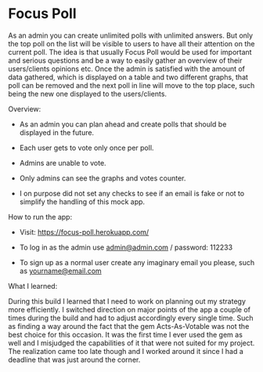 # Focus Poll

As an admin you can create unlimited polls with unlimited answers. But only the top poll on the list will be visible to users to have all their attention on the current poll. The idea is that usually Focus Poll would be used for important and serious questions and be a way to easily gather an overview of their users/clients opinions etc.
Once the admin is satisfied with the amount of data gathered, which is displayed on a table and two different graphs, that poll can be removed and the next poll in line will move to the top place, such being the new one displayed to the users/clients.

Overview:

* As an admin you can plan ahead and create polls that should be displayed in the future.

* Each user gets to vote only once per poll.

* Admins are unable to vote.

* Only admins can see the graphs and votes counter.

* I on purpose did not set any checks to see if an email is fake or not to simplify the handling of this mock app.

How to run the app:

* Visit: https://focus-poll.herokuapp.com/

* To log in as the admin use admin@admin.com / password: 112233

* To sign up as a normal user create any imaginary email you please, such as yourname@email.com


What I learned:

During this build I learned that I need to work on planning out my strategy more efficiently. I switched direction on major points of the app a couple of times during the build and had to adjust accordingly every single time. Such as finding a way around the fact that the gem Acts-As-Votable was not the best choice for this occasion. It was the first time I ever used the gem as well and I misjudged the capabilities of it that were not suited for my project. The realization came too late though and I worked around it since I had a deadline that was just around the corner.
